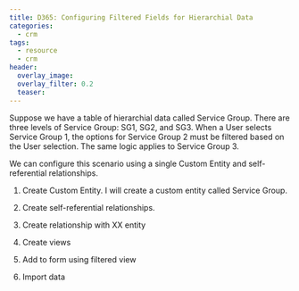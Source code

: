 ```yaml
---
title: D365: Configuring Filtered Fields for Hierarchial Data
categories:
  - crm
tags:
  - resource
  - crm
header:
  overlay_image: 
  overlay_filter: 0.2
  teaser: 
---
```


Suppose we have a table of hierarchial data called Service Group. There are three levels of Service Group: SG1, SG2, and SG3. When a User selects Service Group 1, the options for Service Group 2 must be filtered based on the User selection. The same logic applies to Service Group 3.

We can configure this scenario using a single Custom Entity and self-referential relationships. 

1. Create Custom Entity.
I will create a custom entity called Service Group.

2. Create self-referential relationships.

3. Create relationship with XX entity

4. Create views

5. Add to form using filtered view

6. Import data
